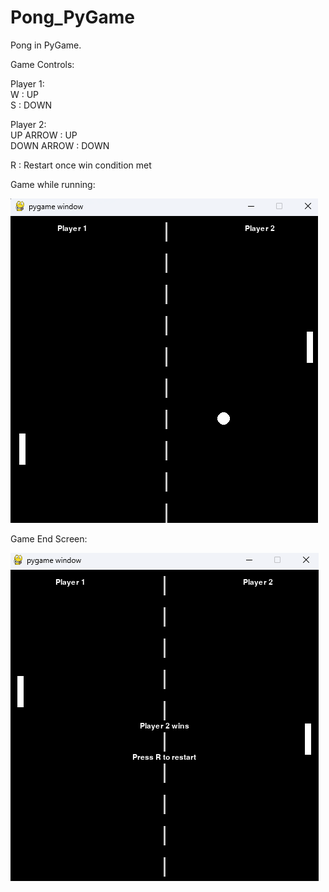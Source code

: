 # Pong_PyGame
Pong in PyGame.


Game Controls:

Player 1:  
W : UP  
S : DOWN  

Player 2:  
UP ARROW : UP  
DOWN ARROW : DOWN  

R : Restart once win condition met


Game while running:

![Alt text](GameRuntime.png)

Game End Screen:

![Alt text](GameEnd.png)

